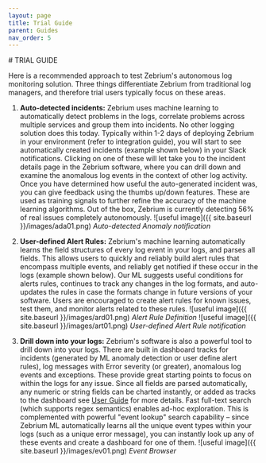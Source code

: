 ```yaml
---
layout: page
title: Trial Guide
parent: Guides
nav_order: 5
---
```

<link rel="shortcut icon" type="image/x-icon" href="{{ site.baseurl }}/images/favicon.ico?" >
# TRIAL GUIDE

Here is a recommended approach to test Zebrium's autonomous log monitoring solution. Three things differentiate Zebrium from traditional log managers, and therefore trial users typically focus on these areas.

1. **Auto-detected incidents:** Zebrium uses machine learning to automatically detect problems in the logs, correlate problems across multiple services and group them into incidents. No other logging solution does this today. Typically within 1-2 days of deploying Zebrium in your environment (refer to integration guide), you will start to see automatically created incidents (example shown below) in your Slack notifications. Clicking on one of these will let take you to the incident details page in the Zebrium software, where you can drill down and examine the anomalous log events in the context of other log activity. Once you have determined how useful the auto-generated incident was, you can give feedback using the thumbs up/down features. These are used as training signals to further refine the accuracy of the machine learning algorithms. Out of the box, Zebrium is currently detecting 56% of real issues completely autonomously.
    ![useful image]({{ site.baseurl }}/images/ada01.png)
    *Auto-detected Anomaly notification*

2. **User-defined Alert Rules:** Zebrium's machine learning automatically learns the field structures of every log event in your logs, and parses all fields. This allows users to quickly and reliably build alert rules that encompass multiple events, and reliably get notified if these occur in the logs (example shown below). Our ML suggests useful conditions for alerts rules, continues to track any changes in the log formats, and auto-updates the rules in case the formats change in future versions of your software. Users are encouraged to create alert rules for known issues, test them, and monitor alerts related to these rules.
    ![useful image]({{ site.baseurl }}/images/ard01.png)
    *Alert Rule Definition*
    ![useful image]({{ site.baseurl }}/images/art01.png)
    *User-defined Alert Rule notification*

3. **Drill down into your logs:** Zebrium's software is also a powerful tool to drill down into your logs. There are built in dashboard tracks for incidents (generated by ML anomaly detection or user define alert rules), log messages with Error severity (or greater), anomalous log events and exceptions. These provide great starting points to focus on within the logs for any issue. Since all fields are parsed automatically, any numeric or string fields can be charted instantly, or added as tracks to the dashboard see [User Guide](./user_guide.html) for more details. Fast full-text search (which supports regex semantics) enables ad-hoc exploration. This is complemented with powerful "event lookup" search capability – since Zebrium ML automatically learns all the unique event types within your logs (such as a unique error message), you can instantly look up any of these events and create a dashboard for one of them.
    ![useful image]({{ site.baseurl }}/images/ev01.png)
    *Event Browser*
